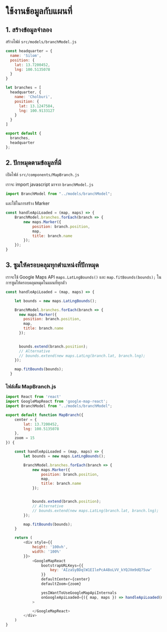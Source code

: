 
# ใช้งานข้อมูลกับแผนที่

## 1. สร้างข้อมูลจำลอง

สร้างไฟล์ `src/models/branchModel.js`

```js
const headquarter = {
  name: 'Silom',
  position: {
    lat: 13.7200452,
    lng: 100.5135078
  }
}

let branches = [
  headquarter, {
    name: 'Cholburi',
    position: {
      lat: 13.1247584,
      lng: 100.9133127
    }
  }
]

export default {
  branches,
  headquarter
}; 
```

## 2. ปักหมุดตามข้อมูลที่มี

เปิดไฟล์ `src/components/MapBranch.js`

เราจะ import javascript มาจาก `branchModel.js`

```js
import BranchModel from "../models/branchModel";
```

และใช้ในการสร้าง Marker

```js
const handleApiLoaded = (map, maps) => {
    BranchModel.branches.forEach(branch => {
        new maps.Marker({
            position: branch.position,
            map,
            title: branch.name
        });
    });
}
```

## 3. ซูมให้ครอบคลุมทุกตำแหน่งที่ปักหมุด

เราจะใช้ Google Maps API `maps.LatLngBounds()` และ `map.fitBounds(bounds);` ในการซูมให้ครอบคลุมหมุดในแผนที่ทุกตัว

```js
const handleApiLoaded = (map, maps) => {

    let bounds = new maps.LatLngBounds();

    BranchModel.branches.forEach(branch => {
      new maps.Marker({
        position: branch.position,
        map,
        title: branch.name
      });

      
      bounds.extend(branch.position);
      // Alternative
      // bounds.extend(new maps.LatLng(branch.lat, branch.lng);
    });

    map.fitBounds(bounds); 
  }
```

### ไฟล์เต็ม MapBranch.js

```js
import React from 'react'
import GoogleMapReact from 'google-map-react';
import BranchModel from "../models/branchModel";

export default function MapBranch({
    center = {
        lat: 13.7200452,
        lng: 100.5135078
    },
    zoom = 15
}) {

    const handleApiLoaded = (map, maps) => {
        let bounds = new maps.LatLngBounds();

        BranchModel.branches.forEach(branch => {
            new maps.Marker({
                position: branch.position,
                map,
                title: branch.name
            });


            bounds.extend(branch.position);
            // Alternative
            // bounds.extend(new maps.LatLng(branch.lat, branch.lng);
        });

        map.fitBounds(bounds);
    }

    return (
        <div style={{
            height: '100vh',
            width: '100%'
        }}>
            <GoogleMapReact
                bootstrapURLKeys={{
                    key: 'AIzaSyBDqlW1EIlePcA48oLVV_kYQJXm9dQ75uw'
                }}
                defaultCenter={center}
                defaultZoom={zoom}

                yesIWantToUseGoogleMapApiInternals
                onGoogleApiLoaded={({ map, maps }) => handleApiLoaded(map, maps)}
            >

            </GoogleMapReact>
        </div>
    )
}

```